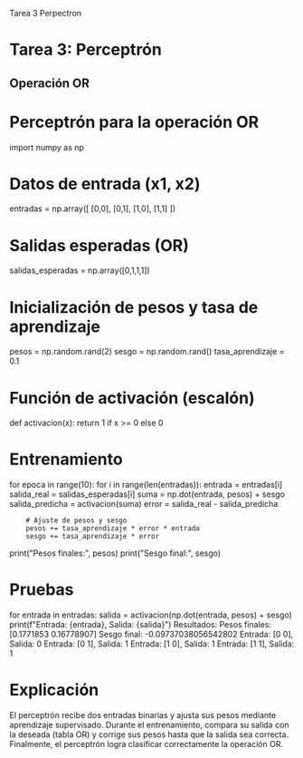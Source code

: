 Tarea 3 Perpectron
# Tarea 3: Perceptrón
## Operación OR
# Perceptrón para la operación OR

import numpy as np

# Datos de entrada (x1, x2)
entradas = np.array([
    [0,0],
    [0,1],
    [1,0],
    [1,1]
])

# Salidas esperadas (OR)
salidas_esperadas = np.array([0,1,1,1])

# Inicialización de pesos y tasa de aprendizaje
pesos = np.random.rand(2)
sesgo = np.random.rand()
tasa_aprendizaje = 0.1

# Función de activación (escalón)
def activacion(x):
    return 1 if x >= 0 else 0

# Entrenamiento
for epoca in range(10):
    for i in range(len(entradas)):
        entrada = entradas[i]
        salida_real = salidas_esperadas[i]
        suma = np.dot(entrada, pesos) + sesgo
        salida_predicha = activacion(suma)
        error = salida_real - salida_predicha

        # Ajuste de pesos y sesgo
        pesos += tasa_aprendizaje * error * entrada
        sesgo += tasa_aprendizaje * error

print("Pesos finales:", pesos)
print("Sesgo final:", sesgo)

# Pruebas
for entrada in entradas:
    salida = activacion(np.dot(entrada, pesos) + sesgo)
    print(f"Entrada: {entrada}, Salida: {salida}")
Resultados:
Pesos finales: [0.1771853  0.16778907]
Sesgo final: -0.09737038056542802
Entrada: [0 0], Salida: 0
Entrada: [0 1], Salida: 1
Entrada: [1 0], Salida: 1
Entrada: [1 1], Salida: 1
# Explicación
El perceptrón recibe dos entradas binarias y ajusta sus pesos mediante aprendizaje supervisado.
Durante el entrenamiento, compara su salida con la deseada (tabla OR) y corrige sus pesos hasta que la salida sea correcta.
Finalmente, el perceptrón logra clasificar correctamente la operación OR.
